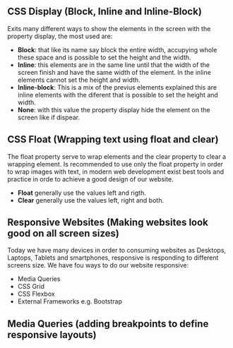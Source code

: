 ## CSS Display (Block, Inline and Inline-Block)

Exits many different ways to show the elements in the screen with the property display, the most used are:

- **Block**: that like its name say block the entire width, accupying whole these space and is possible to set the height and the width.
- **Inline**: this elements are in the same line until that the width of the screen finish and have the same width of the element. In the inline elements cannot set the height and width.
- **Inline-block**: This is a mix of the previus elements explained this are inline elements with the diferent that is possible to set the height and width.
- **None**: with this value the property display hide the element on the screen like if dispear.

## CSS Float (Wrapping text using float and clear)

The float property serve to wrap elements and the clear property to clear a wrapping element. Is recommended to use only the float property in order to wrap images with text, in modern web development exist best tools and practice in orde to achieve a good design of our website.

- **Float** generally use the values left and rigth.
- **Clear** generally use the values left, right and both.

## Responsive Websites (Making websites look good on all screen sizes)

Today we have many devices in order to consuming websites as Desktops, Laptops, Tablets and smartphones, responsive is responding to different screens size. We have fou ways to do our website responsive:

- Media Queries
- CSS Grid
- CSS Flexbox
- External Frameworks e.g. Bootstrap

## Media Queries (adding breakpoints to define responsive layouts)

